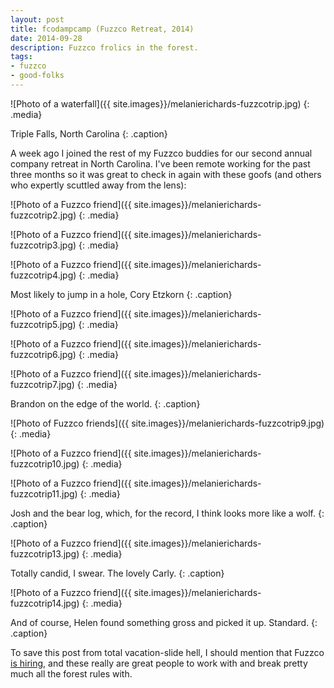 ```yaml
---
layout: post
title: fcodampcamp (Fuzzco Retreat, 2014)
date: 2014-09-28
description: Fuzzco frolics in the forest.
tags:
- fuzzco
- good-folks
---
```


![Photo of a waterfall]({{ site.images}}/melanierichards-fuzzcotrip.jpg)
{: .media}

Triple Falls, North Carolina
{: .caption}

A week ago I joined the rest of my Fuzzco buddies for our second annual company retreat in North Carolina. I've been remote working for the past three months so it was great to check in again with these goofs (and others who expertly scuttled away from the lens):

![Photo of a Fuzzco friend]({{ site.images}}/melanierichards-fuzzcotrip2.jpg)
{: .media}

![Photo of a Fuzzco friend]({{ site.images}}/melanierichards-fuzzcotrip3.jpg)
{: .media}

![Photo of a Fuzzco friend]({{ site.images}}/melanierichards-fuzzcotrip4.jpg)
{: .media}

Most likely to jump in a hole, Cory Etzkorn
{: .caption}

![Photo of a Fuzzco friend]({{ site.images}}/melanierichards-fuzzcotrip5.jpg)
{: .media}

![Photo of a Fuzzco friend]({{ site.images}}/melanierichards-fuzzcotrip6.jpg)
{: .media}

![Photo of a Fuzzco friend]({{ site.images}}/melanierichards-fuzzcotrip7.jpg)
{: .media}

Brandon on the edge of the world.
{: .caption}

![Photo of Fuzzco friends]({{ site.images}}/melanierichards-fuzzcotrip9.jpg)
{: .media}

![Photo of a Fuzzco friend]({{ site.images}}/melanierichards-fuzzcotrip10.jpg)
{: .media}

![Photo of a Fuzzco friend]({{ site.images}}/melanierichards-fuzzcotrip11.jpg)
{: .media}

Josh and the bear log, which, for the record, I think looks more like a wolf.
{: .caption}

![Photo of a Fuzzco friend]({{ site.images}}/melanierichards-fuzzcotrip13.jpg)
{: .media}

Totally candid, I swear. The lovely Carly.
{: .caption}

![Photo of a Fuzzco friend]({{ site.images}}/melanierichards-fuzzcotrip14.jpg)
{: .media}

And of course, Helen found something gross and picked it up. Standard.
{: .caption}

To save this post from total vacation-slide hell, I should mention that Fuzzco [is hiring](http://fuzzco.com/jobs/), and these really are great people to work with and break pretty much all the forest rules with.
